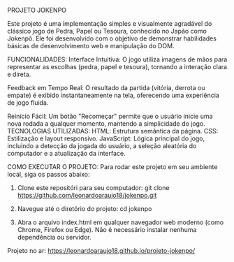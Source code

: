 PROJETO JOKENPO

Este projeto é uma implementação simples e visualmente agradável do clássico jogo de Pedra, Papel ou Tesoura, conhecido no Japão como Jokenpô. Ele foi desenvolvido com o objetivo de demonstrar habilidades básicas de desenvolvimento web e manipulação do DOM.

FUNCIONALIDADES:
​Interface Intuitiva: O jogo utiliza imagens de mãos para representar as escolhas (pedra, papel e tesoura), tornando a interação clara e direta.

​Feedback em Tempo Real: O resultado da partida (vitória, derrota ou empate) é exibido instantaneamente na tela, oferecendo uma experiência de jogo fluida.

​Reinício Fácil: Um botão "Recomeçar" permite que o usuário inicie uma nova rodada a qualquer momento, mantendo a simplicidade do jogo.
​
TECNOLOGIAS UTILIZADAS:
​HTML: Estrutura semântica da página.
​CSS: Estilização e layout responsivo.
​JavaScript: Lógica principal do jogo, incluindo a detecção da jogada do usuário, a seleção aleatória do computador e a atualização da interface.

COMO EXECUTAR O PROJETO:
​Para rodar este projeto em seu ambiente local, siga os passos abaixo:

1. Clone este repositóri para seu computador:
   git clone https://github.com/leonardoaraujo18/jokenpo.git

2. Navegue até o diretório do projeto:
   cd jokenpo

3. Abra o arquivo index.html em qualquer navegador web moderno (como Chrome, Firefox ou Edge). Não é necessário instalar nenhuma dependência ou servidor.

Projeto no ar: https://leonardoaraujo18.github.io/projeto-jokenpo/
